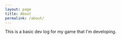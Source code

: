 ```yaml
---
layout: page
title: About
permalink: /about/
---
```


This is a basic dev log for my game that I'm developing.
